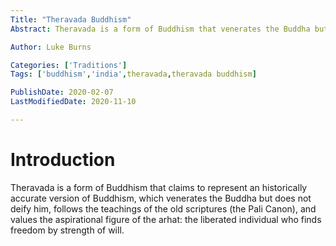 ```yaml
---
Title: "Theravada Buddhism"
Abstract: Theravada is a form of Buddhism that venerates the Buddha but does not deify him, follows the teachings of the old scriptures (the Pali Canon), and values the aspirational figure of the arhat.

Author: Luke Burns

Categories: ['Traditions']
Tags: ['buddhism','india',theravada,theravada buddhism]

PublishDate: 2020-02-07
LastModifiedDate: 2020-11-10

---
```

# Introduction
Theravada is a form of Buddhism that claims to represent an historically accurate version of Buddhism, which venerates the Buddha but does not deify him, follows the teachings of the old scriptures (the Pali Canon), and values the aspirational figure of the arhat: the liberated individual who finds freedom by strength of will. 
